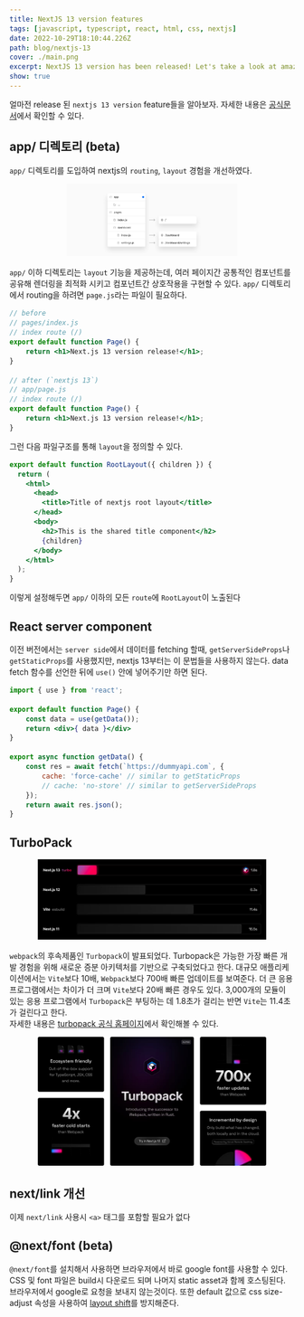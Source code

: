 ```yaml
---
title: NextJS 13 version features
tags: [javascript, typescript, react, html, css, nextjs]
date: 2022-10-29T18:10:44.226Z
path: blog/nextjs-13
cover: ./main.png
excerpt: NextJS 13 version has been released! Let's take a look at amazing features of them
show: true
---
```


얼마전 release 된 `nextjs 13 version` feature들을 알아보자. 자세한 내용은 <a href='https://nextjs.org/blog/next-13'>공식문서</a>에서 확인할 수 있다.

## app/ 디렉토리 (beta)
`app/` 디렉토리를 도입하여 nextjs의 `routing`, `layout` 경험을 개선하였다.
<div style="width: 60%;margin-bottom: 15px; margin-left:auto; margin-right: auto;">
  <img src="./appdirectory.png"/>
</div>

`app/` 이하 디렉토리는 `layout` 기능을 제공하는데, 여러 페이지간 공통적인 컴포넌트를 공유해 렌더링을 최적화 시키고 컴포넌트간 상호작용을 구현할 수 있다.  `app/` 디렉토리에서 routing을 하려면 `page.js`라는 파일이 필요하다.


```jsx
// before
// pages/index.js
// index route (/)
export default function Page() {
    return <h1>Next.js 13 version release!</h1>;
}

// after (`nextjs 13`)
// app/page.js
// index route (/)
export default function Page() {
    return <h1>Next.js 13 version release!</h1>;
}
```

그런 다음 파일구조를 통해 `layout`을 정의할 수 있다. 

```jsx
export default function RootLayout({ children }) {
  return (
    <html>
      <head>
        <title>Title of nextjs root layout</title>
      </head>
      <body>
        <h2>This is the shared title component</h2>
        {children}
      </body>
    </html>
  );
}
```
이렇게 설정해두면 `app/` 이하의 모든 `route`에 `RootLayout`이 노출된다

## React server component
이전 버전에서는 `server side`에서 데이터를 fetching 할때, `getServerSideProps`나 `getStaticProps`를 사용했지만, nextjs 13부터는 이 문법들을 사용하지 않는다. data fetch 함수를 선언한 뒤에 `use()` 안에 넣어주기만 하면 된다.
```jsx
import { use } from 'react';

export default function Page() {
    const data = use(getData());
    return <div>{ data }</div>
}

export async function getData() {
    const res = await fetch(`https://dummyapi.com`, {
        cache: 'force-cache' // similar to getStaticProps
        // cache: 'no-store' // similar to getServerSideProps
    });
    return await res.json();
}
```

## TurboPack
<div style="width: 80%;margin-bottom: 15px; margin-left:auto; margin-right: auto;">
  <img src="./turbopack.png"/>
</div>

`webpack`의 후속제품인 `Turbopack`이 발표되었다. Turbopack은 가능한 가장 빠른 개발 경험을 위해 새로운 증분 아키텍처를 기반으로 구축되었다고 한다. 
대규모 애플리케이션에서는 `Vite`보다 10배, `Webpack`보다 700배 빠른 업데이트를 보여준다. 더 큰 응용 프로그램에서는 차이가 더 크며 `Vite`보다 20배 빠른 경우도 있다. 3,000개의 모듈이 있는 응용 프로그램에서 `Turbopack`은 부팅하는 데 1.8초가 걸리는 반면 `Vite`는 11.4초가 걸린다고 한다.  
자세한 내용은 <a href='https://turbo.build/pack/docs'>turbopack 공식 홈페이지</a>에서 확인해볼 수 있다.

<div style="width: 80%;margin-bottom: 15px; margin-left:auto; margin-right: auto;">
  <img src="./turbopack2.png"/>
</div>

## next/link 개선
이제 `next/link` 사용시 `<a>` 태그를 포함할 필요가 없다 

## @next/font (beta)
`@next/font`를 설치해서 사용하면 브라우저에서 바로 google font를 사용할 수 있다. CSS 및 font 파일은 build시 다운로드 되며 나머지 static asset과 함께 호스팅된다. 브라우저에서 google로 요청을 보내지 않는것이다. 또한 default 값으로 css size-adjust 속성을 사용하여 <a href='https://web.dev/cls/'>layout shift</a>를 방지해준다. 
